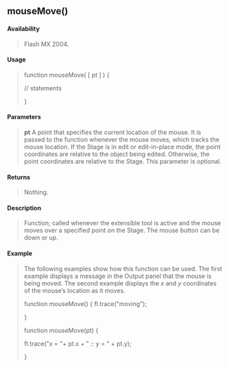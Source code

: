 ## mouseMove()

#### Availability

> Flash MX 2004.

#### Usage

> function mouseMove( \[ pt \] ) {
>
> // statements
>
> }

#### Parameters

> **pt** A point that specifies the current location of the mouse. It is passed to the function whenever the mouse moves, which tracks the mouse location. If the Stage is in edit or edit-in-place mode, the point coordinates are relative to the object being edited. Otherwise, the point coordinates are relative to the Stage. This parameter is optional.

#### Returns

> Nothing.

#### Description

> Function; called whenever the extensible tool is active and the mouse moves over a specified point on the Stage. The mouse button can be down or up.

#### Example

> The following examples show how this function can be used. The first example displays a message in the Output panel that the mouse is being moved. The second example displays the *x* and *y* coordinates of the mouse’s location as it moves.
>
> function mouseMove() { fl.trace("moving");
>
> }
>
> function mouseMove(pt) {
>
> fl.trace("x = "+ pt.x + " :: y = " + pt.y);
>
> }
